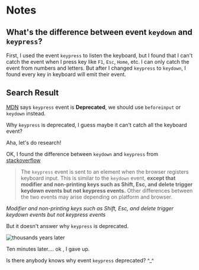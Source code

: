 # Notes

## What's the difference between event `keydown` and `keypress`?

First, I used the event `keypress` to listen the keyboard, but I found that I can't catch the event when I press key like `F1`, `Esc`, `Home`, etc. I can only catch the event from numbers and letters.
But after I changed `keypress` to `keydown`, I found every key in keyboard will emit their event.

## Search Result

[MDN](https://developer.mozilla.org/en-US/docs/Web/API/Document/keypress_event) says `keypress` event is **Deprecated**, we should use `beforeinput` or `keydown` instead.

Why `keypress` is deprecated, I guess maybe it can't catch all the keyboard event?

Aha, let's do research!

OK, I found the difference between `keydown` and `keypress` from [stackoverflow](https://stackoverflow.com/questions/38502560/whats-the-difference-between-keyup-keydown-keypress-and-input-events)

> The `keypress` event is sent to an element when the browser registers keyboard input. This is similar to the `keydown` event, **except that modifier and non-printing keys such as Shift, Esc, and delete trigger keydown events but not keypress events.** Other differences between the two events may arise depending on platform and browser.

_Modifier and non-printing keys such as Shift, Esc, and delete trigger keydown events but not keypress events_

But it doesn't answer why `keypress` is deprecated.

![thousands years later](../../docImage/OIP.nYBcrYUG2U8jZGtNyrq4dAAAAA.jpg)

Ten minutes later.... ok , I gave up.

Is there anybody knows why event `keypress` deprecated? ^\_^
